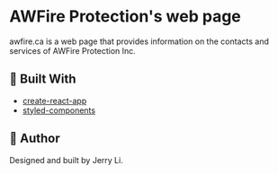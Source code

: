 # AWFire Protection's web page

awfire.ca is a web page that provides information on the contacts and services of AWFire Protection Inc.

## :hammer: Built With
- [create-react-app](https://github.com/facebook/create-react-app)
- [styled-components](https://styled-components.com/)

## :book: Author
Designed and built by Jerry Li.